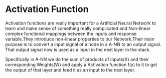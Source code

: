 # Activation Function
Activation functions are really important for a Artificial Neural Network to learn and make sense of something really complicated and Non-linear complex functional mappings between the inputs and response variable.They introduce non-linear properties to our Network.Their main purpose is to convert a input signal of a node in a A-NN to an output signal. That output signal now is used as a input in the next layer in the stack.

Specifically in A-NN we do the sum of products of inputs(X) and their corresponding Weights(W) and apply a Activation function f(x) to it to get the output of that layer and feed it as an input to the next layer.
